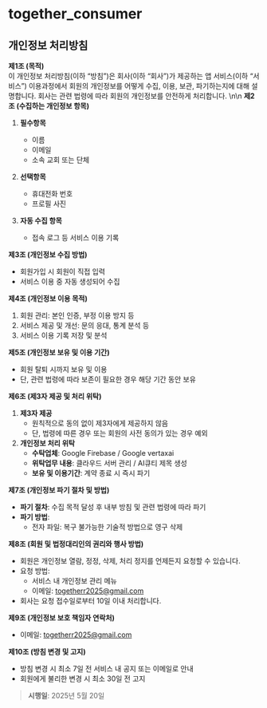 # together_consumer

## 개인정보 처리방침
**제1조 (목적)**  
이 개인정보 처리방침(이하 “방침”)은 회사(이하 “회사”)가 제공하는 앱 서비스(이하 “서비스”) 이용과정에서 회원의 개인정보를 어떻게 수집, 이용, 보관, 파기하는지에 대해 설명합니다. 회사는 관련 법령에 따라 회원의 개인정보를 안전하게 처리합니다.
\n\n
**제2조 (수집하는 개인정보 항목)**  
1. **필수항목**  
   - 이름  
   - 이메일  
   - 소속 교회 또는 단체

2. **선택항목**  
   - 휴대전화 번호  
   - 프로필 사진

3. **자동 수집 항목**  
   - 접속 로그 등 서비스 이용 기록  


**제3조 (개인정보 수집 방법)**  
- 회원가입 시 회원이 직접 입력  
- 서비스 이용 중 자동 생성되어 수집  


**제4조 (개인정보 이용 목적)**  
1. 회원 관리: 본인 인증, 부정 이용 방지 등  
2. 서비스 제공 및 개선: 문의 응대, 통계 분석 등  
3. 서비스 이용 기록 저장 및 분석  


**제5조 (개인정보 보유 및 이용 기간)**  
- 회원 탈퇴 시까지 보유 및 이용  
- 단, 관련 법령에 따라 보존이 필요한 경우 해당 기간 동안 보유  


**제6조 (제3자 제공 및 처리 위탁)**  
1. **제3자 제공**  
   - 원칙적으로 동의 없이 제3자에게 제공하지 않음  
   - 단, 법령에 따른 경우 또는 회원의 사전 동의가 있는 경우 예외  
2. **개인정보 처리 위탁**  
   - **수탁업체**: Google Firebase / Google vertaxai 
   - **위탁업무 내용**: 클라우드 서버 관리 / AI큐티 제목 생성 
   - **보유 및 이용기간**: 계약 종료 시 즉시 파기 


**제7조 (개인정보 파기 절차 및 방법)**  
- **파기 절차**: 수집 목적 달성 후 내부 방침 및 관련 법령에 따라 파기  
- **파기 방법**:  
  - 전자 파일: 복구 불가능한 기술적 방법으로 영구 삭제  


**제8조 (회원 및 법정대리인의 권리와 행사 방법)**  
- 회원은 개인정보 열람, 정정, 삭제, 처리 정지를 언제든지 요청할 수 있습니다.  
- 요청 방법:  
  - 서비스 내 개인정보 관리 메뉴  
  - 이메일: togetherr2025@gmail.com  
- 회사는 요청 접수일로부터 10일 이내 처리합니다.  


**제9조 (개인정보 보호 책임자 연락처)**  
- 이메일: togetherr2025@gmail.com  


**제10조 (방침 변경 및 고지)**  
- 방침 변경 시 최소 7일 전 서비스 내 공지 또는 이메일로 안내  
- 회원에게 불리한 변경 시 최소 30일 전 고지  


> **시행일**: 2025년 5월 20일  

